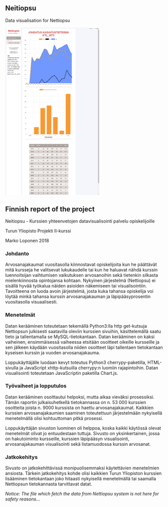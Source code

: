 ## Neitiopsu
Data visualisation for Nettiopsu

<img src="https://github.com/z00ze/neitiopsu-v2/blob/master/Capture.PNG" width="300">


## Finnish report of the project

Neitiopsu - Kurssien yhteenvetojen datavisualisointi palvelu opiskelijoille

Turun Yliopisto
Projekti II-kurssi

Marko Loponen
2018

### Johdanto

Arvosanajakaumat vuositasolla kiinnostavat opiskelijoita kun he päättävät mitä kursseja he valitsevat lukukaudelle tai kun he haluavat nähdä kurssin luennoitsijan vaihtumisen vaikutuksen arvosanoihin sekä tietenkin silkasta mielenkiinnosta opintojansa kohtaan. Nykyinen järjestelmä (Nettiopsu) ei sisällä hyvää työkalua näiden asioiden näkemiseen tai visualisointiin. Tavoitteena on luoda avoin järjestelmä, josta kuka tahansa opiskelija voi löytää minkä tahansa kurssin arvosanajakauman ja läpipääsyprosentin vuositasolla visuaalisesti.

### Menetelmät

Datan kerääminen toteutetaan tekemällä Python3:lla http get-kutsuja Nettiopsun julkisesti saatavilla oleviin kurssien sivuihin, käsittelemällä saatu tieto ja tallentamalla se MySQL-tietokantaan. Datan kerääminen on kaksi vaiheinen, ensimmäisessä vaiheessa etsitään osoitteet oikeille kursseille ja sen jälkeen käydään vuositasolla niiden osoitteet läpi tallentaen tietokantaan kyseisen kurssin ja vuoden arvosanajakauma.

Loppukäyttäjälle luodaan kevyt toteutus Python3 cherrypy-paketilla, HTML-sivulla ja JavaScript xhttp-kutsuilla cherrypy:n luomiin rajapintoihin. Datan visualisointi toteutetaan JavaScriptin paketilla Chart.js.

### Työvaiheet ja lopputulos

Datan kerääminen osoittautui helpoksi, mutta aikaa vieväksi prosessiksi. Tämän raportin julkaisuhetkellä tietokannassa on n. 53 000 kurssien osoitteita joista n. 9000 kurssista on haettu arvosanajakaumat. Kaikkien kurssien arvosanajakaumien saaminen toteutettuun järjestelmään nykyisellä menetelmällä olisi kohtuuttoman pitkä prosessi.

Loppukäyttäjän sivuston luominen oli helppoa, koska kaikki käytössä olevat menetelmät olivat jo entuudestaan tuttuja. Sivusto on yksinkertainen, jossa on hakutoiminto kursseille, kurssien läpipääsyn visualisointi, arvosanajakauman visualisointi sekä listamuodossa kurssin arvosanat.
 
### Jatkokehitys

Sivusto on jatkokehittävissä monipuolisemmaksi käytettävien menetelmien ansiosta. Tärkein jatkokehitys kohde olisi kaikkien Turun Yliopiston kurssien lisääminen tietokantaan joko hitaasti nykyisellä menetelmällä tai saamalla Nettiopsun tietokannasta tarvittavat datat.

_Notice:
The file which fetch the data from Nettiopsu system is not here for safety reasons..._
